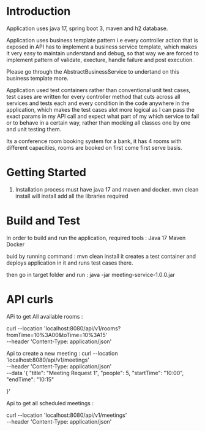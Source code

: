 # Introduction 
Application uses java 17, spring boot 3, maven and h2 database.

Application uses business template pattern i.e every controller action that is exposed in API has to implement a business service template, 
which makes it very easy to maintain understand and debug, so that way we are forced to implement pattern of validate, execture, handle failure and post execution.

Please go through the AbstractBusinessService to undertand on this business template more.

Application used test containers rather than conventional unit test cases, test cases are written for every controller method that cuts across all services and tests each and every condition in the code anywhere in the application, which makes the test cases alot more logical as 
I can pass the exact params in my API call and expect what part of my which service to fail or to behave in a certain way, rather than mocking all classes one by one and unit testing them.

Its a conference room booking system for a bank, it has 4 rooms with different capacities, rooms are booked on first come first serve basis.

# Getting Started
1. Installation process
    must have java 17 and maven and docker.
    mvn clean install will install add all the libraries required

# Build and Test

In order to build and run the application, required tools : 
    Java 17
    Maven
    Docker

buid by running command : mvn clean install
it creates a test container and deploys application in it and runs test cases there.

then go in target folder and run : java -jar meeting-service-1.0.0.jar

# API curls 

APi to get All available rooms : 

curl --location 'localhost:8080/api/v1/rooms?fromTime=10%3A00&toTime=10%3A15' \
--header 'Content-Type: application/json'

Api to create a new meeting : 
curl --location 'localhost:8080/api/v1/meetings' \
--header 'Content-Type: application/json' \
--data '{
    "title": "Meeting Request 1",
    "people": 5,
    "startTime": "10:00",
    "endTime": "10:15"

}'

Api to get all scheduled meetings :

curl --location 'localhost:8080/api/v1/meetings' \
--header 'Content-Type: application/json'
